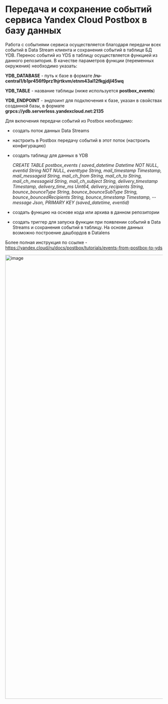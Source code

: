 # Передача и сохранение событий сервиса Yandex Cloud Postbox в базу данных

Работа с событиями сервиса осуществляется благодаря передачи всех событий в Data Stream клиента и сохранения событий в таблице БД YDB. Перенос событий из YDS в таблицу осуществляется функцией из данного репозитория. В качестве параметров функции (переменных окружения) необходимо указать:

**YDB_DATABASE** - путь к базе в формате **/ru-central1/b1pr456f9prz1hjrtkvm/etnm43al12fkgjdjl45wq**

**YDB_TABLE** - название таблицы (ниже используется **postbox_events**)

**YDB_ENDPOINT** - эндпоинт для подключения к базе, указан в свойствах созданной базы, в формате **grpcs://ydb.serverless.yandexcloud.net:2135**

Для включения передачи событий из Postbox необходимо:
- создать поток данных Data Streams
- настроить в Postbox передачу событий в этот поток (настроить конфигурацию)
- создать таблицу для данных в YDB
  
  _CREATE TABLE postbox_events
(
    saved_datetime Datetime NOT NULL,
    eventid String NOT NULL,
    eventtype String,
    mail_timestamp Timestamp,
    mail_messageid String,
    mail_ch_from String,
    mail_ch_to String, 
    mail_ch_messageid String,
    mail_ch_subject String,
    delivery_timestamp Timestamp,
    delivery_time_ms Uint64,
    delivery_recipients String,
    bounce_bounceType String,
    bounce_bounceSubType String,
    bounce_bouncedRecipients String,
    bounce_timestamp Timestamp,
    -- message Json,
    PRIMARY KEY (saved_datetime, eventid)_
  
- создать функцию на основе кода или архива в данном репозитории
- создать триггер для запуска функции при появлении событий в Data Streams и сохранения событий в таблицу. На основе данных возможно построение дашбордов в Datalens


Более полная инструкция по ссылке - https://yandex.cloud/ru/docs/postbox/tutorials/events-from-postbox-to-yds


<img width="1414" alt="image" src="https://github.com/user-attachments/assets/fd5fd6bd-67ab-4353-9de7-f8cc91348b34">

